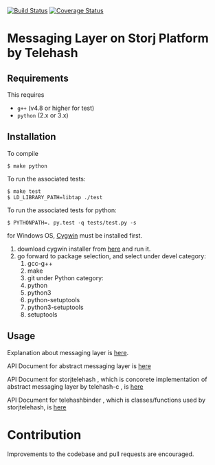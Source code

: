 [![Build Status](https://travis-ci.org/StorjPlatform/StorjTelehash.svg?branch=master)](https://travis-ci.org/StorjPlatform/StorjTelehash)
[![Coverage Status](https://coveralls.io/repos/StorjPlatform/StorjTelehash/badge.svg?branch=master)](https://coveralls.io/r/StorjPlatform/StorjTelehash?branch=master)

# Messaging Layer on Storj Platform by Telehash

## Requirements
This requires 
* `g++` (v4.8 or higher for test)
* `python` (2.x or 3.x)

## Installation

To compile 

    $ make python
    
To run the associated tests:

    $ make test
    $ LD_LIBRARY_PATH=libtap ./test

To run the associated tests for python:

    $ PYTHONPATH=. py.test -q tests/test.py -s


for Windows OS, [Cygwin](https://www.cygwin.com/) must be installed first.
1. download cygwin installer from [here](https://www.cygwin.com/setup-x86.exe) and run it.
1. go forward to package selection, and select
    under devel category:
    1. gcc-g++
    1. make
    2. git
    under Python category:
    1. python
    1. python3
    1. python-setuptools
    1. python3-setuptools
    1. setuptools

## Usage

Explanation about messaging layer is [here](Messaging.md).

API Document for abstract messaging layer is [here](https://rawgit.com/StorjPlatform/StorjTelehash/master/docs/html/messaging.html)

API Document for storjtelehash , which is concorete implementation of abstract messaging layer by telehash-c ,
is [here](https://rawgit.com/StorjPlatform/StorjTelehash/master/docs/html/storjtelehash.html)

API Document for telehashbinder , which is classes/functions used by storjtelehash,
is [here](https://rawgit.com/StorjPlatform/StorjTelehash/master/docs/html/telehashbinder.html)

# Contribution
Improvements to the codebase and pull requests are encouraged.


